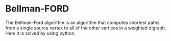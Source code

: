 # Bellman-FORD

The Bellman–Ford algorithm is an algorithm that computes shortest paths from a single source vertex to all of the other vertices in a weighted digraph.
Here it is solved by using python.
